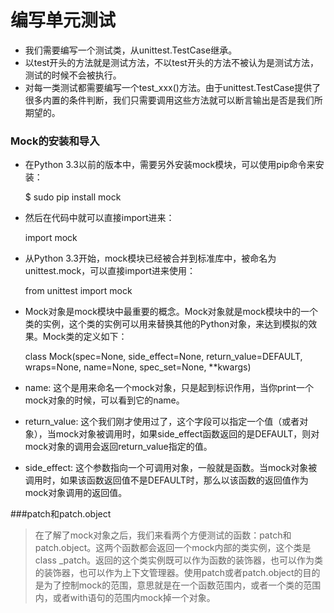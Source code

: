 # 编写单元测试
* 我们需要编写一个测试类，从unittest.TestCase继承。
* 以test开头的方法就是测试方法，不以test开头的方法不被认为是测试方法，测试的时候不会被执行。
* 对每一类测试都需要编写一个test_xxx()方法。由于unittest.TestCase提供了很多内置的条件判断，我们只需要调用这些方法就可以断言输出是否是我们所期望的。


### Mock的安装和导入
* 在Python 3.3以前的版本中，需要另外安装mock模块，可以使用pip命令来安装：


    $ sudo pip install mock
* 然后在代码中就可以直接import进来：


    import mock


* 从Python 3.3开始，mock模块已经被合并到标准库中，被命名为unittest.mock，可以直接import进来使用：


    from unittest import mock

* Mock对象是mock模块中最重要的概念。Mock对象就是mock模块中的一个类的实例，这个类的实例可以用来替换其他的Python对象，来达到模拟的效果。Mock类的定义如下：


    class Mock(spec=None, side_effect=None, return_value=DEFAULT, wraps=None, name=None, spec_set=None, **kwargs)

* name: 这个是用来命名一个mock对象，只是起到标识作用，当你print一个mock对象的时候，可以看到它的name。

* return_value: 这个我们刚才使用过了，这个字段可以指定一个值（或者对象），当mock对象被调用时，如果side_effect函数返回的是DEFAULT，则对mock对象的调用会返回return_value指定的值。

* side_effect: 这个参数指向一个可调用对象，一般就是函数。当mock对象被调用时，如果该函数返回值不是DEFAULT时，那么以该函数的返回值作为mock对象调用的返回值。

###patch和patch.object
> 在了解了mock对象之后，我们来看两个方便测试的函数：patch和patch.object。这两个函数都会返回一个mock内部的类实例，这个类是class _patch。返回的这个类实例既可以作为函数的装饰器，也可以作为类的装饰器，也可以作为上下文管理器。使用patch或者patch.object的目的是为了控制mock的范围，意思就是在一个函数范围内，或者一个类的范围内，或者with语句的范围内mock掉一个对象。